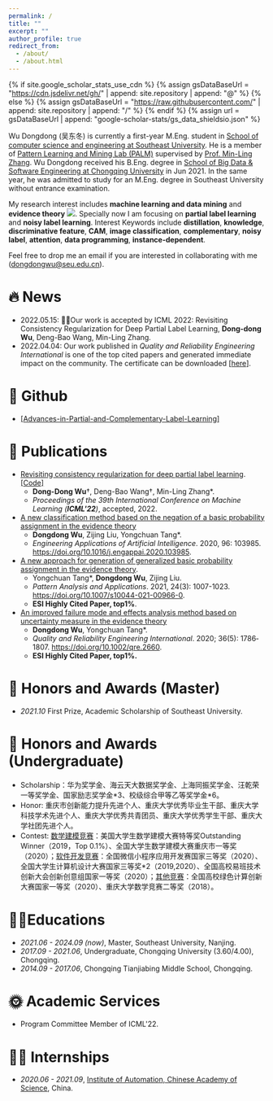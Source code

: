 ```yaml
---
permalink: /
title: ""
excerpt: ""
author_profile: true
redirect_from: 
  - /about/
  - /about.html
---
```


{% if site.google_scholar_stats_use_cdn %}
{% assign gsDataBaseUrl = "https://cdn.jsdelivr.net/gh/" | append: site.repository | append: "@" %}
{% else %}
{% assign gsDataBaseUrl = "https://raw.githubusercontent.com/" | append: site.repository | append: "/" %}
{% endif %}
{% assign url = gsDataBaseUrl | append: "google-scholar-stats/gs_data_shieldsio.json" %}

<span class='anchor' id='about-me'></span>

Wu Dongdong (吴东冬) is currently a first-year M.Eng. student in [School of computer science and engineering at Southeast University](https://cse.seu.edu.cn/). He is a member of [Pattern Learning and Mining Lab (PALM)](http://palm.seu.edu.cn/) supervised by [Prof. Min-Ling Zhang](http://palm.seu.edu.cn/zhangml/). Wu Dongdong received his B.Eng. degree in [School of Big Data & Software Engineering at Chongqing University](http://www.cse.cqu.edu.cn/) in Jun 2021. In the same year, he was admitted to study for an M.Eng. degree in Southeast University without entrance examination.

My research interest includes **machine learning and data mining** and **evidence theory** <a href='https://scholar.google.com/citations?user=_Vx3dZgAAAAJ'><img src="https://img.shields.io/endpoint?url={{ url | url_encode }}&logo=Google%20Scholar&labelColor=f6f6f6&color=9cf&style=flat&label=citations"></a>. Specially now I am focusing on **partial label learning** and **noisy label learning**.
Interest Keywords include **distillation**, **knowledge**, **discriminative feature**, **CAM**, **image classification**, **complementary**, **noisy label**, **attention**, **data programming**, **instance-dependent**.

Feel free to drop me an email if you are interested in collaborating with me (dongdongwu@seu.edu.cn).

# 🔥 News

- 2022.05.15: 🎉🎉Our work is accepted by ICML 2022: Revisiting Consistency Regularization for Deep Partial Label Learning, **Dong-dong Wu**, Deng-Bao Wang, Min-Ling Zhang.
- 2022.04.04: Our work published in _Quality and Reliability Engineering International_ is one of the top cited papers and generated immediate impact on the community. The certificate can be downloaded [<a href ="../images/Top Cited Article 2020-2021.pdf">here</a>].

# 🎈 Github

- [[Advances-in-Partial-and-Complementary-Label-Learning]](https://github.com/wu-dd/Advances-in-Partial-and-Complementary-Label-Learning)

# 📝 Publications
- [Revisiting consistency regularization for deep partial label learning](http://palm.seu.edu.cn/zhangml/files/ICML'22a.pdf). [[Code]](http://palm.seu.edu.cn/zhangml/Resources.htm#icml22a)
  - **Dong-Dong Wu**$\dagger$, Deng-Bao Wang$\dagger$, Min-Ling Zhang\*.
  - *Proceedings of the 39th International Conference on Machine Learning (**ICML'22**)*, accepted, 2022.
- [A new classification method based on the negation of a basic probability assignment in the evidence theory](https://www.sciencedirect.com/science/article/abs/pii/S0952197620302864) 
  - **Dongdong Wu**, Zijing Liu, Yongchuan Tang\*.
  - *Engineering Applications of Artificial Intelligence*. 2020, 96: 103985. https://doi.org/10.1016/j.engappai.2020.103985.
- [A new approach for generation of generalized basic probability  assignment in the evidence theory](https://link.springer.com/content/pdf/10.1007/s10044-021-00966-0.pdf).
  - Yongchuan Tang\*, **Dongdong Wu**, Zijing Liu.
  - *Pattern Analysis and Applications*.  2021, 24(3): 1007-1023. https://doi.org/10.1007/s10044-021-00966-0.
  - **ESI Highly Cited Paper, top1%**.
- [An improved failure mode and effects analysis method based on uncertainty measure in the evidence theory](https://onlinelibrary.wiley.com/doi/epdf/10.1002/qre.2660)
  - **Dongdong Wu**, Yongchuan Tang*.
  - *Quality and Reliability Engineering International*. 2020; 36(5): 1786‐1807. https://doi.org/10.1002/qre.2660.
  - **ESI Highly Cited Paper, top1%.**

# 🏅 Honors and Awards (Master)
- *2021.10* First Prize, Academic Scholarship of Southeast University. 

# 🏅 Honors and Awards (Undergraduate)

- Scholarship：华为奖学金、海云天大数据奖学金、上海同振奖学金、汪乾荣一等奖学金、国家励志奖学金\*3、校级综合甲等乙等奖学金\*6。
- Honor: 重庆市创新能力提升先进个人、重庆大学优秀毕业生干部、重庆大学科技学术先进个人、重庆大学优秀共青团员、重庆大学优秀学生干部、重庆大学社团先进个人。
- Contest: <u>数学建模竞赛</u>：美国大学生数学建模大赛特等奖Outstanding Winner（2019，Top 0.1%）、全国大学生数学建模大赛重庆市一等奖（2020）；<u>软件开发竞赛</u>：全国微信小程序应用开发赛国家三等奖（2020）、全国大学生计算机设计大赛国家三等奖\*2（2019,2020）、全国高校易班技术创新大会创新创意组国家一等奖（2020）；<u>其他竞赛</u>：全国高校绿色计算创新大赛国家一等奖（2020）、重庆大学数学竞赛二等奖（2018）。

# 👨‍🎓Educations

- *2021.06 - 2024.09 (now)*, Master, Southeast University, Nanjing. 
- *2017.09 - 2021.06*, Undergraduate, Chongqing University (3.60/4.00), Chongqing.
- *2014.09 - 2017.06*, Chongqing Tianjiabing Middle School, Chongqing.

# 🌞 Academic Services

- Program Committee Member of ICML'22.

# 👨‍💻 Internships

- *2020.06 - 2021.09*, [Institute of Automation, Chinese Academy of Science](http://www.ia.cas.cn/), China.
